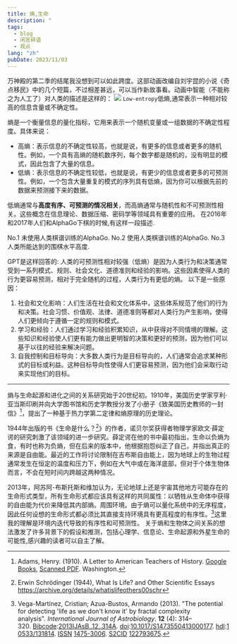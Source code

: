 ```yaml
---
title: 熵,生命
description: "                                                                                                                                     "
tags:
  - blog
  - 闲言碎语
  - 观点
lang: "zh"
pubDate: 2023/11/03
---
```

万神殿的第二季的结尾我没想到可以如此跨度。这部动画改编自刘宇昆的小说《奇点移民》中的几个短篇，不过相差甚远，可以当作新故事看。动画中智能（不能称之为人工了）对人类的描述是这样的：
![](https://img.asyncx.top/images/202311031314446.png)
`Low-entropy`低熵,通常表示一种相对较高的信息含量或不确定性。

熵是一个衡量信息的量化指标，它用来表示一个随机变量或一组数据的不确定性程度。具体来说：

* 高熵：表示信息的不确定性较高，也就是说，有更多的信息或者更多的随机性。例如，一个具有高熵的随机数序列，每个数字都是随机的，没有明显的模式，因此包含了大量的信息。
* 低熵：表示信息的不确定性较低，也就是说，有更少的信息或者更多的可预测性。例如，一个包含大量重复的模式的序列具有低熵，因为你可以根据先前的数据来预测接下来的数据。

低熵通常与**高度有序、可预测的情况相关**，而高熵通常与随机性和不可预测性相关。这些概念在信息理论、数据压缩、密码学等领域具有重要的应用。
在2016年和2017年人们和AlphaGo下棋的时候,有这样一段描述.

No.1 未使用人类棋谱训练的AlphaGo.
No.2 使用人类棋谱训练的AlphaGo.
No.3 人类所能达到的围棋水平高度.

GPT是这样回答的:
人类的可预测性相对较强（低熵）是因为人类行为和决策通常受到一系列模式、规则、社会文化、道德准则和经验的影响。这些因素使得人类的行为更容易预测，相对于完全随机的过程，人类行为有更低的熵。
以下是一些原因：
1. 社会和文化影响：人们生活在社会和文化体系中，这些体系规范了他们的行为和决策。社会习惯、价值观、法律、道德准则等都对人类行为产生影响，使得人们更倾向于遵循一定的规则和模式。
2. 学习和经验：人们通过学习和经验积累知识，从中获得对不同情境的理解。这些知识和经验使人们更有能力做出更明智的决策和更好的预测，因为他们可以基于以往的经验来解决问题。
3. 自我控制和目标导向：大多数人类行为是目标导向的，人们通常会追求某种形式的目标或利益。这种目标导向性使得人们更容易预测，因为他们会采取行动来实现他们的目标。

---
熵与生命起源和进化之间的关系研究始于20世纪初。1910年，美国历史学家亨利·亚当斯印刷并向大学图书馆和历史学教授分发了小册子《致美国历史教师的一封信》[^1]，提出了一种基于热力学第二定律和熵原理的历史理论。

1944年出版的书《生命是什么？[^2]》的作者，诺贝尔奖获得者物理学家欧文·薛定谔的研究刺激了该领域的进一步研究。薛定谔在他的书中最初指出，生命以负熵为食，有时也称为负熵，但在后来的版本中，他根据抱怨纠正了自己，并指出真正的来源是自由能。最近的工作将讨论限制在吉布斯自由能上，因为地球上的生物过程通常发生在恒定的温度和压力下，例如在大气中或在海洋底部，但对于个体生物体而言，不会在短时间内跨越这两种情况。

2013年，阿苏阿-布斯托斯和维加认为，无论地球上还是宇宙其他地方可能存在的生命形式类型，所有生命形式都应该具有这样的共同属性：以牺牲从生命体中获得的自由能为代价来降低其内部熵。周围环境。由于熵可以量化系统中的无序程度，因此任何设想的生命形式都必须比其直接支持环境具有更高程度的有序性。[^3]这里我的理解是环境内迭代导致的有序性和可预测性。
关于熵和生物体之间关系的想法激发了许多背景下的假设和推测，包括心理学、信息论、生命起源和外星生命的可能性,感兴趣的读者可以自主了解。

[^1]: Adams, Henry. (1910). A Letter to American Teachers of History. [Google Books](https://books.google.com/books?id=gaLdOOzuiKAC&pg=PA1&dq=A+Letter+to+American+Teachers+of+History#PPA10,M1), [Scanned PDF](https://archive.org/details/alettertoamerica00adamuoft). Washington.
[^2]: Erwin Schrödinger (1944), What Is Life? and Other Scientific Essays https://archive.org/details/whatislifeothers00schr
[^3]: Vega-Martínez, Cristian; Azua-Bustos, Armando (2013). "The potential for detecting 'life as we don't know it' by fractal complexity analysis". _International Journal of Astrobiology_. **12** (4): 314–320. [Bibcode](https://en.wikipedia.org/wiki/Bibcode_(identifier) "Bibcode (identifier)"):[2013IJAsB..12..314A](https://ui.adsabs.harvard.edu/abs/2013IJAsB..12..314A). [doi](https://en.wikipedia.org/wiki/Doi_(identifier) "Doi (identifier)"):[10.1017/S1473550413000177](https://doi.org/10.1017%2FS1473550413000177). [hdl](https://en.wikipedia.org/wiki/Hdl_(identifier) "Hdl (identifier)"):[10533/131814](https://hdl.handle.net/10533%2F131814). [ISSN](https://en.wikipedia.org/wiki/ISSN_(identifier) "ISSN (identifier)") [1475-3006](https://www.worldcat.org/issn/1475-3006). [S2CID](https://en.wikipedia.org/wiki/S2CID_(identifier) "S2CID (identifier)") [122793675](https://api.semanticscholar.org/CorpusID:122793675).